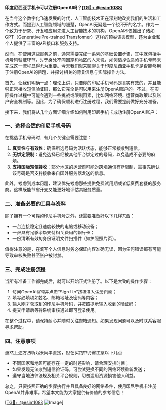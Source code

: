 **印度尼西亚手机卡可以注册OpenAI吗？[[TG💪+ @esim1088](https://t.me/s/esim1088)]**

在当今这个数字化飞速发展的时代，人工智能技术正在深刻地改变我们的生活和工作方式。而提到人工智能领域的翘楚，OpenAI无疑是一个绕不开的名字。作为一个致力于研究、开发和应用先进人工智能技术的机构，OpenAI不仅推出了诸如GPT（Generative Pre-trained Transformer）这样的顶尖语言模型，还为企业和个人提供了丰富的API接口和服务支持。

然而，在使用这些服务之前，通常需要完成一系列的基础设置步骤，其中就包括手机号码验证环节。对于身处不同国家和地区的人来说，如何选择合适的手机号码来完成这一流程显得尤为重要。今天我们就来聊聊关于印度尼西亚手机卡是否能够用于注册OpenAI的问题，并探讨相关的背景信息与实际操作方法。

首先，让我们明确一点：理论上讲，只要你的印尼手机号码是真实有效的，并且能够正常接收短信验证码，那么它完全是可以用来注册OpenAI账户的。不过，在实际操作过程中可能会遇到一些挑战或限制因素，比如网络环境、运营商政策以及账户安全机制等。因此，为了确保顺利进行注册过程，我们需要提前做好充分准备。

接下来，我们将从几个方面详细介绍如何利用印尼手机卡成功注册OpenAI账户：

### 一、选择合适的印尼手机号码

在挑选手机号码时，有几个关键点需要注意：

1. **真实性与有效性**：确保所选号码为活跃状态，能够正常接收到短信。
2. **无绑定限制**：避免选择已经被其他平台绑定过的号码，以免造成不必要的麻烦。
3. **支持国际短信接收**：部分地区的运营商可能对跨境通信有所限制，需事先确认该号码是否支持接收来自国外服务器发送的信息。

此外，考虑到成本问题，建议优先考虑那些提供免费试用期或者低资费套餐的服务商。这样既能节省开支又能更好地评估其服务质量。

### 二、准备必要的工具与资料

除了拥有一个可靠的印尼手机号之外，还需要准备好以下几样东西：

- 一台连接稳定且速度较快的电脑或移动设备；
- 一张具有足够余额支付相关费用的银行卡；
- 一份清晰有效的身份证明文件扫描件（如护照照片页）。

值得注意的是，在填写个人信息时务必保证内容准确无误，因为任何错误都有可能导致审核失败甚至账户被封禁。

### 三、完成注册流程

当所有准备工作都完成后，就可以开始正式注册了。以下是大致的操作步骤：

1. 访问OpenAI官网并点击“Sign Up”按钮进入注册页面；
2. 填写必填项如姓名、邮箱地址及密码等内容；
3. 输入刚才获取到的印尼手机号码，并按照提示输入收到的验证码；
4. 提交申请后等待系统审核通过即可登录使用。

在整个过程中，请保持耐心并随时关注邮箱通知。如果发现问题可以及时联系客服寻求帮助。

### 四、注意事项

虽然上述方法听起来简单直接，但在实践中仍需注意以下几点：

- 不同国家和地区可能存在一定的时差影响，请合理安排时间；
- 如果发现无法收到短信验证码，可尝试更换不同的网络环境重新发送；
- 遵守当地法律法规及相关平台规则，切勿滥用资源损害他人利益。

总之，只要按照正确的步骤执行并且具备良好的网络条件，使用印尼手机卡注册OpenAI并非难事。希望本文能为大家提供有价值的参考信息！

[[TG💪+ @esim1088](https://t.me/s/esim1088) ![Image](https://i.postimg.cc/4NQfJmqS/Snipaste-2025-05-13-00-14-12.png)]